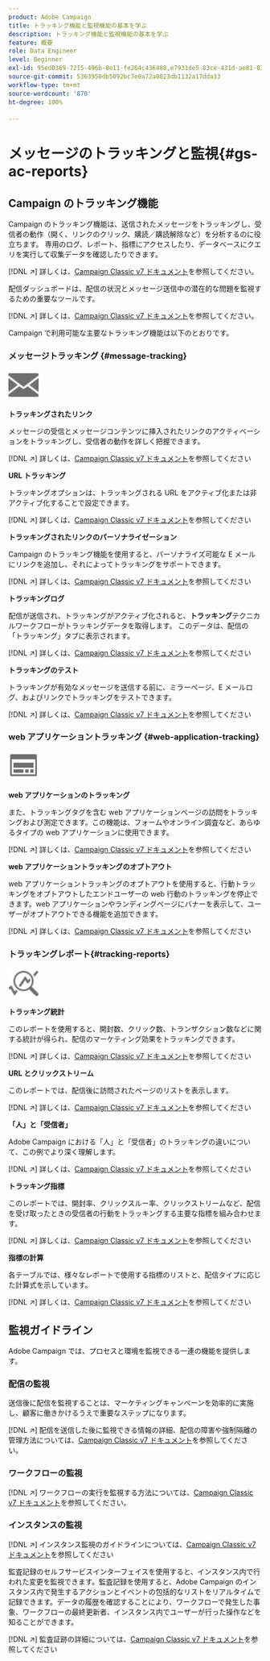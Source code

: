 ```yaml
---
product: Adobe Campaign
title: トラッキング機能と監視機能の基本を学ぶ
description: トラッキング機能と監視機能の基本を学ぶ
feature: 概要
role: Data Engineer
level: Beginner
exl-id: 95ed0369-7215-496b-8e11-fe264c436488,e7931de5-83ce-431d-ae81-83793d257550
source-git-commit: 5363950db5092bc7e0a72a0823db1132a17dda33
workflow-type: tm+mt
source-wordcount: '870'
ht-degree: 100%

---
```


# メッセージのトラッキングと監視{#gs-ac-reports}

## Campaign のトラッキング機能

Campaign のトラッキング機能は、送信されたメッセージをトラッキングし、受信者の動作（開く、リンクのクリック、購読／購読解除など）を分析するのに役立ちます。 専用のログ、レポート、指標にアクセスしたり、データベースにクエリを実行して収集データを確認したりできます。

[!DNL :arrow_upper_right:] 詳しくは、[Campaign Classic v7 ドキュメント](https://experienceleague.adobe.com/docs/campaign-classic/using/getting-started/profile-management/editing-a-profile.html?lang=ja#tracking-tab)を参照してください。

配信ダッシュボードは、配信の状況とメッセージ送信中の潜在的な問題を監視するための重要なツールです。

[!DNL :arrow_upper_right:] 詳しくは、[Campaign Classic v7 ドキュメント](https://experienceleague.adobe.com/docs/campaign-classic/using/sending-messages/monitoring-deliveries/delivery-dashboard.html?lang=ja#sending-messages)を参照してください。

Campaign で利用可能な主要なトラッキング機能は以下のとおりです。

### メッセージトラッキング {#message-tracking}

<img src="assets/do-not-localize/icon-message-tracking.svg" width="60px">

**トラッキングされたリンク**

メッセージの受信とメッセージコンテンツに挿入されたリンクのアクティベーションをトラッキングし、受信者の動作を詳しく把握できます。

[!DNL :arrow_upper_right:] 詳しくは、[Campaign Classic v7 ドキュメント](https://experienceleague.adobe.com/docs/campaign-classic/using/sending-messages/tracking-messages/how-to-configure-tracked-links.html?lang=ja#sending-messages)を参照してください

**URL トラッキング**

トラッキングオプションは、トラッキングされる URL をアクティブ化または非アクティブ化することで設定できます。

[!DNL :arrow_upper_right:] 詳しくは、[Campaign Classic v7 ドキュメント](https://experienceleague.adobe.com/docs/campaign-classic/using/sending-messages/tracking-messages/personalizing-url-tracking.html?lang=ja#sending-messages)を参照してください


**トラッキングされたリンクのパーソナライゼーション**

Campaign のトラッキング機能を使用すると、パーソナライズ可能な E メールにリンクを追加し、それによってトラッキングをサポートできます。

[!DNL :arrow_upper_right:] 詳しくは、[Campaign Classic v7 ドキュメント](https://experienceleague.adobe.com/docs/campaign-classic/using/sending-messages/tracking-messages/tracking-personalized-links/tracking-personalized-links.html?lang=ja#sending-messages)を参照してください

**トラッキングログ**

配信が送信され、トラッキングがアクティブ化されると、**トラッキング**&#x200B;テクニカルワークフローがトラッキングデータを取得します。 このデータは、配信の「トラッキング」タブに表示されます。

[!DNL :arrow_upper_right:] 詳しくは、[Campaign Classic v7 ドキュメント](https://experienceleague.adobe.com/docs/campaign-classic/using/sending-messages/tracking-messages/accessing-the-tracking-logs.html?lang=ja#sending-messages)を参照してください

**トラッキングのテスト**

トラッキングが有効なメッセージを送信する前に、ミラーページ、E メールログ、およびリンクでトラッキングをテストできます。

[!DNL :arrow_upper_right:] 詳しくは、[Campaign Classic v7 ドキュメント](https://experienceleague.adobe.com/docs/campaign-classic/using/sending-messages/tracking-messages/testing-tracking.html?lang=ja#sending-messages)を参照してください

### web アプリケーショントラッキング {#web-application-tracking}

<img src="assets/do-not-localize/icon-web-app.svg" width="60px">

**web アプリケーションのトラッキング**

また、トラッキングタグを含む web アプリケーションページの訪問をトラッキングおよび測定できます。この機能は、フォームやオンライン調査など、あらゆるタイプの web アプリケーションに使用できます。

[!DNL :arrow_upper_right:] 詳しくは、[Campaign Classic v7 ドキュメント](https://experienceleague.adobe.com/docs/campaign-classic/using/designing-content/web-applications/tracking-a-web-application.html?lang=ja#designing-content)を参照してください

**web アプリケーショントラッキングのオプトアウト**

web アプリケーショントラッキングのオプトアウトを使用すると、行動トラッキングをオプトアウトしたエンドユーザーの web 行動のトラッキングを停止できます。web アプリケーションやランディングページにバナーを表示して、ユーザーがオプトアウトできる機能を追加できます。

[!DNL :arrow_upper_right:] 詳しくは、[Campaign Classic v7 ドキュメント](https://experienceleague.adobe.com/docs/campaign-classic/using/designing-content/web-applications/web-application-tracking-opt-out.html?lang=ja#designing-content)を参照してください

### トラッキングレポート{#tracking-reports}

<img src="assets/do-not-localize/icon_monitor.svg" width="60px">

**トラッキング統計**

このレポートを使用すると、開封数、クリック数、トランザクション数などに関する統計が得られ、配信のマーケティング効果をトラッキングできます。

[!DNL :arrow_upper_right:] 詳しくは、[Campaign Classic v7 ドキュメント](https://experienceleague.adobe.com/docs/campaign-classic/using/sending-messages/tracking-messages/about-message-tracking.html?lang=ja#tracking-reports)を参照してください

**URL とクリックストリーム**

このレポートでは、配信後に訪問されたページのリストを表示します。

[!DNL :arrow_upper_right:] 詳しくは、[Campaign Classic v7 ドキュメント](https://experienceleague.adobe.com/docs/campaign-classic/using/reporting/reports-on-deliveries/delivery-reports.html?lang=ja#urls-and-click-streams)を参照してください

**「人」と「受信者」**

Adobe Campaign における「人」と「受信者」のトラッキングの違いについて、この例でより深く理解します。

[!DNL :arrow_upper_right:] 詳しくは、[Campaign Classic v7 ドキュメント](https://experienceleague.adobe.com/docs/campaign-classic/using/reporting/reports-on-deliveries/person-people-recipients.html?lang=ja#reporting)を参照してください

**トラッキング指標**

このレポートでは、開封率、クリックスルー率、クリックストリームなど、配信を受け取ったときの受信者の行動をトラッキングする主要な指標を組み合わせます。

[!DNL :arrow_upper_right:] 詳しくは、[Campaign Classic v7 ドキュメント](https://experienceleague.adobe.com/docs/campaign-classic/using/reporting/reports-on-deliveries/delivery-reports.html?lang=ja#reporting)を参照してください

**指標の計算**

各テーブルでは、様々なレポートで使用する指標のリストと、配信タイプに応じた計算式を示しています。

[!DNL :arrow_upper_right:] 詳しくは、[Campaign Classic v7 ドキュメント](https://experienceleague.adobe.com/docs/campaign-classic/using/reporting/reports-on-deliveries/indicator-calculation.html?lang=ja#reporting)を参照してください

## 監視ガイドライン

Adobe Campaign では、プロセスと環境を監視できる一連の機能を提供します。

### 配信の監視

送信後に配信を監視することは、マーケティングキャンペーンを効率的に実施し、顧客に働きかけるうえで重要なステップになります。

[!DNL :arrow_upper_right:] 配信を送信した後に監視できる情報の詳細、配信の障害や強制隔離の管理方法については、[Campaign Classic v7 ドキュメント](https://experienceleague.adobe.com/docs/campaign-classic/using/sending-messages/monitoring-deliveries/about-delivery-monitoring.html?lang=ja#sending-messages)を参照してください。

### ワークフローの監視

[!DNL :arrow_upper_right:] ワークフローの実行を監視する方法については、[Campaign Classic v7 ドキュメント](https://experienceleague.adobe.com/docs/campaign-classic/using/automating-with-workflows/monitoring-workflows/monitoring-workflow-execution.html?lang=ja#automating-with-workflows)を参照してください。

### インスタンスの監視

[!DNL :arrow_upper_right:] インスタンス監視のガイドラインについては、[Campaign Classic v7 ドキュメント](https://experienceleague.adobe.com/docs/campaign-classic/using/monitoring-campaign-classic/introduction/monitoring-guidelines.html?lang=ja#monitoring-campaign-classic)を参照してください

監査記録のセルフサービスインターフェイスを使用すると、インスタンス内で行われた変更を監視できます。監査記録を使用すると、Adobe Campaign のインスタンス内で発生するアクションとイベントの包括的なリストをリアルタイムで記録できます。データの履歴を確認することにより、ワークフローで発生した事象、ワークフローの最終更新者、インスタンス内でユーザーが行った操作などを知ることができます。

[!DNL :arrow_upper_right:] 監査証跡の詳細については、[Campaign Classic v7 ドキュメント](https://experienceleague.adobe.com/docs/campaign-classic/using/monitoring-campaign-classic/production-procedures/audit-trail.html?lang=ja#accessing-audit-trail)を参照してください
